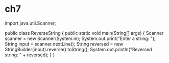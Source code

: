 # ch7

import java.util.Scanner;

public class ReverseString {
    public static void main(String[] args) {
        Scanner scanner = new Scanner(System.in);
        System.out.print("Enter a string: ");
        String input = scanner.nextLine();
        String reversed = new StringBuilder(input).reverse().toString();
        System.out.println("Reversed string: " + reversed);
    }
}

